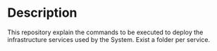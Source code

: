 # Description

This repository explain the commands to be executed to deploy the infrastructure services used by the System. Exist a folder per service.